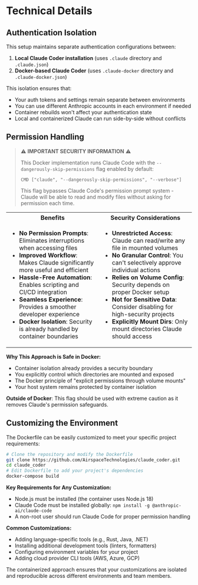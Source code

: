# Technical Details

## Authentication Isolation

This setup maintains separate authentication configurations between:

1. **Local Claude Coder installation** (uses `.claude` directory and `.claude.json`)
2. **Docker-based Claude Coder** (uses `.claude-docker` directory and `.claude-docker.json`)

This isolation ensures that:
- Your auth tokens and settings remain separate between environments
- You can use different Anthropic accounts in each environment if needed
- Container rebuilds won't affect your authentication state
- Local and containerized Claude can run side-by-side without conflicts

## Permission Handling

> ⚠️ **IMPORTANT SECURITY INFORMATION** ⚠️
> 
> This Docker implementation runs Claude Code with the `--dangerously-skip-permissions` flag enabled by default:
> 
> ```
> CMD ["claude", "--dangerously-skip-permissions", "--verbose"]
> ```
> 
> This flag bypasses Claude Code's permission prompt system - Claude will be able to read and modify files without asking for permission each time.

<table>
<tr>
<th>Benefits</th>
<th>Security Considerations</th>
</tr>
<tr>
<td>

- **No Permission Prompts**: Eliminates interruptions when accessing files
- **Improved Workflow**: Makes Claude significantly more useful and efficient
- **Hassle-Free Automation**: Enables scripting and CI/CD integration
- **Seamless Experience**: Provides a smoother developer experience
- **Docker Isolation**: Security is already handled by container boundaries

</td>
<td>

- **Unrestricted Access**: Claude can read/write any file in mounted volumes
- **No Granular Control**: You can't selectively approve individual actions
- **Relies on Volume Config**: Security depends on proper Docker setup
- **Not for Sensitive Data**: Consider disabling for high-security projects
- **Explicitly Mount Dirs**: Only mount directories Claude should access

</td>
</tr>
</table>

**Why This Approach is Safe in Docker:**
- Container isolation already provides a security boundary
- You explicitly control which directories are mounted and exposed
- The Docker principle of "explicit permissions through volume mounts"
- Your host system remains protected by container isolation

**Outside of Docker**: This flag should be used with extreme caution as it removes Claude's permission safeguards.

## Customizing the Environment

The Dockerfile can be easily customized to meet your specific project requirements:

```bash
# Clone the repository and modify the Dockerfile
git clone https://github.com/AirspaceTechnologies/claude_coder.git
cd claude_coder
# Edit Dockerfile to add your project's dependencies
docker-compose build
```

**Key Requirements for Any Customization:**
- Node.js must be installed (the container uses Node.js 18)
- Claude Code must be installed globally: `npm install -g @anthropic-ai/claude-code`
- A non-root user should run Claude Code for proper permission handling

**Common Customizations:**
- Adding language-specific tools (e.g., Rust, Java, .NET)
- Installing additional development tools (linters, formatters)
- Configuring environment variables for your project
- Adding cloud provider CLI tools (AWS, Azure, GCP)

The containerized approach ensures that your customizations are isolated and reproducible across different environments and team members.